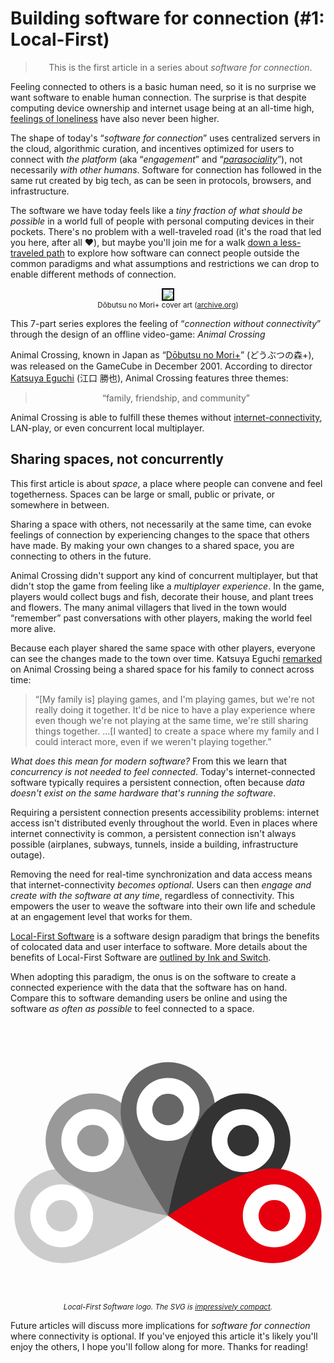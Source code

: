 # Building software for connection (#1: Local-First)

<center><blockquote>This is the first article in a series about <em>software for connection</em>.</blockquote></center>

Feeling connected to others is a basic human need,
so it is no surprise we want software to enable human connection.
The surprise is that despite computing device ownership and internet usage 
being at an all-time high, [feelings of loneliness](https://www.hhs.gov/sites/default/files/surgeon-general-social-connection-advisory.pdf) have also never been higher.

The shape of today's “<em>software for connection</em>” uses 
centralized servers in the cloud, algorithmic curation, and incentives 
optimized 
for users to
connect with 
<em>the 
platform</em> <nobr>(aka “<em>engagement</em>” and</nobr> “<em><a href="https://en.wikipedia.org/wiki/Parasocial_interaction">parasociality</a></em>”), not necessarily 
<em>with other humans</em>. Software for connection has followed in the same rut created by
big tech, as can be seen in protocols, browsers, and infrastructure.

The software we 
have today feels 
like a *tiny fraction
of what should be possible* in a world full of people with personal 
computing devices in their pockets.
There's no problem with a well-traveled road (it's the road that led 
you 
here, after all ❤️), but maybe you'll join me for a walk [down a less-traveled path](https://www.poetryfoundation.org/poems/44272/the-road-not-taken)
to explore how software can connect people outside the common paradigms
and what assumptions and restrictions we can drop to enable
different methods of connection.

<div class="row">
<div class="col-5 col-12-sm">
<center>
<p><img style="border: black solid 2px; max-width: 100%;" src="https://dodo.
ac/np/images/thumb/3/32/DnM%2B_Box.png/844px-DnM%2B_Box.png"/>
<br>
<small>Dōbutsu no Mori+ cover art (<a href="https://archive.
org/details/doubutsu-no-mori-plus-scans">archive.org</a>)</small></p>
</center>
</div>
<div class="col-7 col-12-sm">
<p>This 7-part series explores 
the feeling of “<em>connection without connectivity</em>”
through the design of an offline video-game: <em>Animal Crossing</em></p>

<p>Animal Crossing, known in Japan as <nobr>“<a href="https://nookipedia.com/wiki/Doubutsu_no_Mori%2B">Dōbutsu no Mori+</a>”</nobr>
(<nobr>どうぶつの森+</nobr>), was released on the GameCube in December 2001.
According to director <nobr><a href="https://en.wikipedia.org/wiki/Katsuya_Eguchi">Katsuya
Eguchi</a></nobr> <nobr>(江口 勝也),</nobr>
Animal Crossing features three themes:</p>

<blockquote style="padding-left: 0.25em; padding-right: 0.25em
"><center><nobr>“family, 
friendship, and 
community”</nobr></center></blockquote>

<p>Animal Crossing is able to fulfill
these themes without <nobr><a href="https://en.wikipedia.org/wiki/GameCube_accessories#Modem_and_Broadband_adapters">
internet-connectivity</a></nobr>,
<nobr>LAN-play</nobr>, or even concurrent local multiplayer.
</p>

</div>
</div>

## Sharing spaces, not concurrently

This first article is about <em>space</em>, a place where people can
convene and feel togetherness. Spaces can be large or small, public
or private, or somewhere in between.

Sharing a space with others,
not necessarily at the same time, can evoke feelings of connection by
experiencing
changes to the space that others have made. By making your own changes to
a shared space, you are connecting to others in the future.

Animal Crossing didn't support any kind of concurrent multiplayer,
but that didn't stop the game from feeling like a <em>multiplayer experience</em>.
In the game, players would collect bugs and fish, decorate their house,
and plant trees and flowers. The many animal villagers
that lived in the town would “remember” past conversations with other
players, making the world feel more alive.

Because each player shared the same space with other players,
everyone can see the changes made to the town over time. Katsuya
Eguchi [remarked](https://web.archive.org/web/20160310171909/http://www.gamasutra.com/view/feature/2688/crossing_into_the_mainstream_.php)
on Animal Crossing being a shared space for his family to connect across time:

> “[My family is] playing games, and I'm playing games,
> but we're not really doing it together. It'd be nice to have a play experience
> where even though we're not playing at the same time, we're still sharing
> things together. ...[I wanted] to create a space where my family and I 
> could interact more, even if we weren't playing together.”

*What does this mean for modern software?* From this we learn that 
*concurrency is not needed to feel connected*. 
Today's internet-connected software 
typically requires a persistent connection,
often because *data doesn't exist on the same hardware that's running the 
software*.

Requiring a persistent connection presents accessibility problems: internet 
access isn't distributed evenly throughout the world. Even in places where internet connectivity is common,
a persistent connection isn't always possible (airplanes, subways, 
tunnels, inside a building, infrastructure outage).

Removing the need for real-time synchronization and data access
means that internet-connectivity *becomes optional*. Users can
then
*engage and create with the software at any time*, regardless of connectivity.
This empowers the user to weave the software into their own life and schedule
at an engagement level that works for them.

<div class="row">
<div class="col-8">
<p><a href="https://localfirstweb.dev/">Local-First Software</a> is a 
software design
paradigm that brings the benefits of colocated data and user interface 
to software. More details about the benefits of Local-First Software
are <a href="https://www.inkandswitch.com/local-first/">outlined by Ink and 
Switch</a>.</p>
<p>When adopting this paradigm, the onus is on the software to create a connected experience
with the data that the software has on hand. Compare this to
software demanding users be online and using the software
<em>as often as possible</em> to feel connected to a space.</p>
</div>
<div class="col-4">
<center>
<p>
<svg xmlns="http://www.w3.org/2000/svg" viewBox="0 0 800 800" 
style="max-width: 100%; margin-top: -2em; margin-bottom: -2em;">
  <defs>
    <g id="p">
      <path d="M-120 -270a120 120 0 0 1 240 0 480 120 -50 01-120 270 480 120 50 01-120-270"/>
      <circle cx="0" cy="-270" r="60" stroke-width="40" stroke="#fff" fill="none"/>
    </g>
  </defs>
  <use href="#p" transform="translate(400,535) rotate(-90)" fill="#ccc"/>
  <use href="#p" transform="translate(400,535) rotate(-45)" fill="#999"/>
  <use href="#p" transform="translate(400,535) rotate(0)" fill="#666"/>
  <use href="#p" transform="translate(400,535) rotate(45)" fill="#333"/>
  <use href="#p" transform="translate(400,535) rotate(90)" fill="#e6000e"/>
</svg>
<br><small><em>Local-First Software logo. The SVG is 
<a href="https://github.com/mylofi/localfirstweb.dev/blob/main/assets/images/logo.svg?short_path=47a4e07">impressively compact</a>.</em></small>
</p>
</center>
</div>
</div>

Future articles will discuss more implications for <em>software for connection</em> where connectivity is optional. If you've enjoyed this article it's likely you'll enjoy
the others, I hope you'll follow along for more. Thanks for reading!
